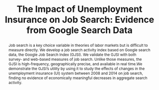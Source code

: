 ---
layout:
title: "The Impact of Unemployment Insurance on Job Search: Evidence from Google Search Data"
category: research
published: 1
abstract: Job search is a key choice variable in theories of labor markets but is difficult to measure directly. We develop a job search activity index based on Google search data, the Google Job Search Index (GJSI). We validate the GJSI with both survey- and web-based measures of job search. Unlike those measures, the GJSI is high-frequency, geographically precise, and available in real time.We demonstrate the GJSI’s utility by using it to study the effects of changes in the unemployment insurance (UI) system between 2008 and 2014 on job search, finding no evidence of economically meaningful decreases in aggregate search activity.
link: /assets/FullTexasJobSearch.pdf
journal: Accepted, Review of Economics and Statistics
order: 3
bibtex: "http://andreyfradkin.com/assets/bibtex_papers/jobsearch.html"
coauthors: (with <a href = "https://sites.google.com/site/srbaker/"> Scott Baker</a>)
data: "https://www.dropbox.com/sh/grjnpslb0zhdp75/AAD8NES9UEafi9l_zTrBR6ASa?dl=0"
code: "https://github.com/Asquidy/google_job_search_restat"
js: "toggleMe('google'); return false;"
js_abbrev: 'google'
bib: <br> @article{bakerfradkin2015,
  title={The Impact of Unemployment Insurance on Job Search&#58; Evidence from Google Search Data},
  author={Baker, Scott and Fradkin, Andrey},
  year={2015}}
bibjs: "toggleMe('google_bib'); return false;"
bib_abbrev: 'google_bib'
---